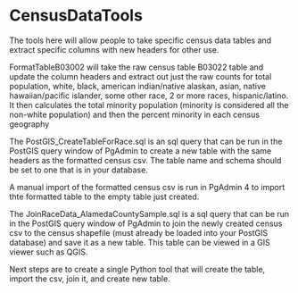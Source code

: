 # CensusDataTools

The tools here will allow people to take specific census data tables and extract specific columns with new headers for other use.

FormatTableB03002 will take the raw census table B03022 table and update the column headers and extract out just the raw counts for
total population, white, black, american indian/native alaskan, asian, native hawaiian/pacific islander, some other race, 2 or more races, hispanic/latino.
It then calculates the total minority population (minority is considered all the non-white population) and then the percent minority in each census geography

The PostGIS_CreateTableForRace.sql is an sql query that can be run in the PostGIS query window of PgAdmin to create a new table with the same headers as the formatted census csv. The table name and schema should be set to one that is in your database.

A manual import of the formatted census csv is run in PgAdmin 4 to import thte formatted table to the empty table just created.

The JoinRaceData_AlamedaCountySample.sql is a sql query that can be run in the PostGIS query window of PgAdmin to join the newly created census csv to the census shapefile (must already be loaded into your PostGIS database) and save it as a new table. This table can be viewed in a GIS viewer such as QGIS.


Next steps are to create a single Python tool that will create the table, import the csv, join it, and create new table. 


